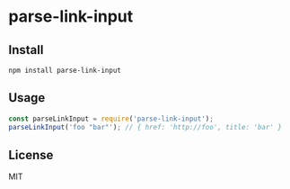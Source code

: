# parse-link-input

## Install

```shell
npm install parse-link-input
```

## Usage

```js
const parseLinkInput = require('parse-link-input');
parseLinkInput('foo "bar"'); // { href: 'http://foo', title: 'bar' }
```

## License

MIT
